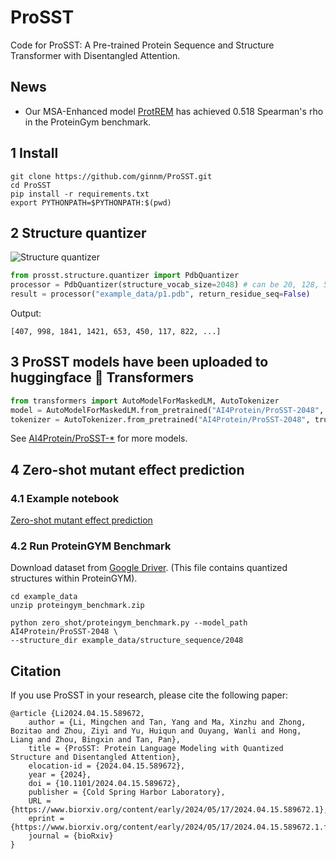 # ProSST
Code for ProSST: A Pre-trained Protein Sequence and Structure Transformer with Disentangled Attention.

## News
- Our MSA-Enhanced model [ProtREM](https://github.com/tyang816/ProtREM) has achieved 0.518 Spearman's rho in the ProteinGym benchmark.

## 1 Install

```shell
git clone https://github.com/ginnm/ProSST.git
cd ProSST
pip install -r requirements.txt
export PYTHONPATH=$PYTHONPATH:$(pwd)
```

## 2 Structure quantizer

![Structure quantizer](images/structure_quantizer.png)

```python
from prosst.structure.quantizer import PdbQuantizer
processor = PdbQuantizer(structure_vocab_size=2048) # can be 20, 128, 512, 1024, 2048, 4096
result = processor("example_data/p1.pdb", return_residue_seq=False)
```

Output:
```
[407, 998, 1841, 1421, 653, 450, 117, 822, ...]
```


## 3 ProSST models have been uploaded to huggingface 🤗 Transformers
```python
from transformers import AutoModelForMaskedLM, AutoTokenizer
model = AutoModelForMaskedLM.from_pretrained("AI4Protein/ProSST-2048", trust_remote_code=True)
tokenizer = AutoTokenizer.from_pretrained("AI4Protein/ProSST-2048", trust_remote_code=True)
```

See [AI4Protein/ProSST-*](https://huggingface.co/AI4Protein?search_models=ProSST) for more models.

## 4 Zero-shot mutant effect prediction

### 4.1 Example notebook
[Zero-shot mutant effect prediction](zero_shot/score_mutant.ipynb)

### 4.2 Run ProteinGYM Benchmark
Download dataset from [Google Driver](https://drive.google.com/file/d/1lSckfPlx7FhzK1FX7EtmmXUOrdiMRerY/view?usp=sharing).
(This file contains quantized structures within ProteinGYM).

```shell
cd example_data
unzip proteingym_benchmark.zip
```

```shell
python zero_shot/proteingym_benchmark.py --model_path AI4Protein/ProSST-2048 \
--structure_dir example_data/structure_sequence/2048
```
<!-- 
## 5 Representation
```

```

## 6 Transfer-Learning
```

``` -->

## Citation

If you use ProSST in your research, please cite the following paper:

```
@article {Li2024.04.15.589672,
	author = {Li, Mingchen and Tan, Yang and Ma, Xinzhu and Zhong, Bozitao and Zhou, Ziyi and Yu, Huiqun and Ouyang, Wanli and Hong, Liang and Zhou, Bingxin and Tan, Pan},
	title = {ProSST: Protein Language Modeling with Quantized Structure and Disentangled Attention},
	elocation-id = {2024.04.15.589672},
	year = {2024},
	doi = {10.1101/2024.04.15.589672},
	publisher = {Cold Spring Harbor Laboratory},
	URL = {https://www.biorxiv.org/content/early/2024/05/17/2024.04.15.589672.1},
	eprint = {https://www.biorxiv.org/content/early/2024/05/17/2024.04.15.589672.1.full.pdf},
	journal = {bioRxiv}
}
```
